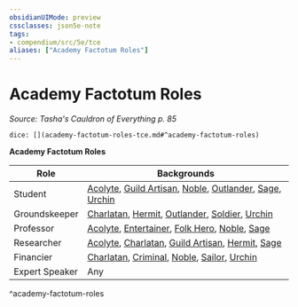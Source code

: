 ```yaml
---
obsidianUIMode: preview
cssclasses: json5e-note
tags:
- compendium/src/5e/tce
aliases: ["Academy Factotum Roles"]
---
```

# Academy Factotum Roles
*Source: Tasha's Cauldron of Everything p. 85* 

`dice: [](academy-factotum-roles-tce.md#^academy-factotum-roles)`

**Academy Factotum Roles**

| Role | Backgrounds |
|------|-------------|
| Student | [Acolyte](2.%20GM%20Tools/5eTools%20Compendium%20&%20Rules/z_compendium/backgrounds/b_acolyte.md), [Guild Artisan](b_guild-artisan.md), [Noble](2.%20GM%20Tools/5eTools%20Compendium%20&%20Rules/z_compendium/backgrounds/b_noble.md), [Outlander](b_outlander.md), [Sage](b_sage.md), [Urchin](b_urchin.md) |
| Groundskeeper | [Charlatan](b_charlatan.md), [Hermit](b_hermit.md), [Outlander](b_outlander.md), [Soldier](b_soldier.md), [Urchin](b_urchin.md) |
| Professor | [Acolyte](2.%20GM%20Tools/5eTools%20Compendium%20&%20Rules/z_compendium/backgrounds/b_acolyte.md), [Entertainer](b_entertainer.md), [Folk Hero](b_folk-hero.md), [Noble](2.%20GM%20Tools/5eTools%20Compendium%20&%20Rules/z_compendium/backgrounds/b_noble.md), [Sage](b_sage.md) |
| Researcher | [Acolyte](2.%20GM%20Tools/5eTools%20Compendium%20&%20Rules/z_compendium/backgrounds/b_acolyte.md), [Charlatan](b_charlatan.md), [Guild Artisan](b_guild-artisan.md), [Hermit](b_hermit.md), [Sage](b_sage.md) |
| Financier | [Charlatan](b_charlatan.md), [Criminal](b_criminal.md), [Noble](2.%20GM%20Tools/5eTools%20Compendium%20&%20Rules/z_compendium/backgrounds/b_noble.md), [Sailor](b_sailor.md), [Urchin](b_urchin.md) |
| Expert Speaker | Any |
^academy-factotum-roles